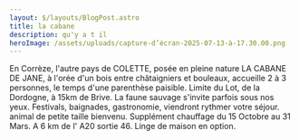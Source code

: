 ```yaml
---
layout: $/layouts/BlogPost.astro
title: la cabane
description: qu'y a t il
heroImage: /assets/uploads/capture-d’écran-2025-07-13-à-17.30.00.png
---
```

En Corrèze, l'autre pays de COLETTE, posée en pleine nature LA CABANE DE JANE, à l'orée d'un bois entre châtaigniers et bouleaux,  accueille 2 à 3 personnes, le temps d'une parenthèse paisible. Limite du Lot, de la Dordogne, à 15km de Brive. La faune sauvage s'invite  parfois sous nos yeux. Festivals, baignades, gastronomie,  viendront  rythmer votre séjour.  animal de petite taille bienvenu. Supplément chauffage du 15 Octobre au 31 Mars. A 6 km de l' A20 sortie 46. Linge de maison en option.
